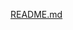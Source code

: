 [README.md](https://github.com/chaitanyyaa/IoT-Based-Motor-monitoring-Analysis-and-Controlling-Android-App/files/10318313/README.md)
